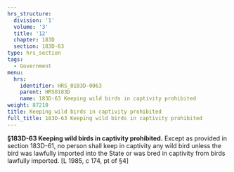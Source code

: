 ```yaml
---
hrs_structure:
  division: '1'
  volume: '3'
  title: '12'
  chapter: 183D
  section: 183D-63
type: hrs_section
tags:
  - Government
menu:
  hrs:
    identifier: HRS_0183D-0063
    parent: HRS0183D
    name: 183D-63 Keeping wild birds in captivity prohibited
weight: 87210
title: Keeping wild birds in captivity prohibited
full_title: 183D-63 Keeping wild birds in captivity prohibited
---
```

**§183D-63 Keeping wild birds in captivity prohibited.** Except as provided in section 183D-61, no person shall keep in captivity any wild bird unless the bird was lawfully imported into the State or was bred in captivity from birds lawfully imported. [L 1985, c 174, pt of §4]